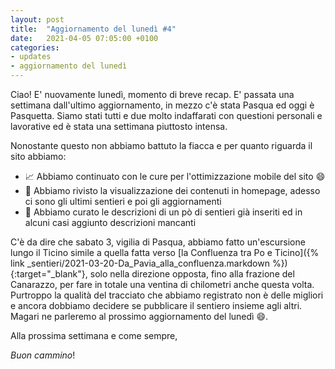 ```yaml
---
layout: post
title:  "Aggiornamento del lunedì #4"
date:   2021-04-05 07:05:00 +0100
categories: 
- updates
- aggiornamento del lunedì
---
```

Ciao! E' nuovamente lunedì, momento di breve recap.
E' passata una settimana dall'ultimo aggiornamento, in mezzo c'è stata Pasqua ed oggi è Pasquetta. Siamo stati tutti e due molto indaffarati con questioni personali e lavorative ed è stata una settimana piuttosto intensa.

Nonostante questo non abbiamo battuto la fiacca e per quanto riguarda il sito abbiamo:
- :chart_with_upwards_trend: Abbiamo continuato con le cure per l'ottimizzazione mobile del sito :smile:
- :art: Abbiamo rivisto la visualizzazione dei contenuti in homepage, adesso ci sono gli ultimi sentieri e poi gli aggiornamenti
- :pencil: Abbiamo curato le descrizioni di un pò di sentieri già inseriti ed in alcuni casi aggiunto descrizioni mancanti

C'è da dire che sabato 3, vigilia di Pasqua, abbiamo fatto un'escursione lungo il Ticino simile a quella fatta verso [la Confluenza tra Po e Ticino]({% link _sentieri/2021-03-20-Da_Pavia_alla_confluenza.markdown %}){:target="_blank"}, solo nella direzione opposta, fino alla frazione del Canarazzo, per fare in totale una ventina di chilometri anche questa volta. 
Purtroppo la qualità del tracciato che abbiamo registrato non è delle migliori e ancora dobbiamo decidere se pubblicare il sentiero insieme agli altri. Magari ne parleremo al prossimo aggiornamento del lunedì :smile:.

Alla prossima settimana e come sempre,

_Buon cammino_!